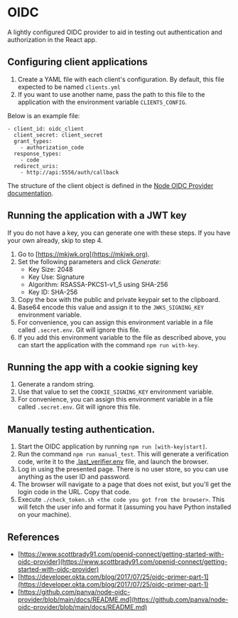 # OIDC

A lightly configured OIDC provider to aid in testing out authentication and authorization in the React app.

## Configuring client applications

1. Create a YAML file with each client's configuration. By default, this file expected to be named `clients.yml`
2. If you want to use another name, pass the path to this file to the application with the environment variable `CLIENTS_CONFIG`.

Below is an example file:

```
- client_id: oidc_client
  client_secret: client_secret
  grant_types:
    - authorization_code
  response_types:
    - code
  redirect_uris:
    - http://api:5556/auth/callback
```

The structure of the client object is defined in 
the [Node OIDC Provider documentation](https://github.com/panva/node-oidc-provider/blob/main/docs/README.md#clients).

## Running the application with a JWT key

If you do not have a key, you can generate one with these steps. If you have your own already,
skip to step 4.

1. Go to [https://mkjwk.org](https://mkjwk.org).
2. Set the following parameters and click *Generate*:
   - Key Size: 2048
   - Key Use: Signature
   - Algorithm: RSASSA-PKCS1-v1_5 using SHA-256
   - Key ID: SHA-256
3. Copy the box with the public and private keypair set to the clipboard.
4. Base64 encode this value and assign it to the `JWKS_SIGNING_KEY` environment variable.
5. For convenience, you can assign this environment variable in a file called `.secret.env`. Git
   will ignore this file.
6. If you add this environment variable to the file as described above, you can start the application
   with the command `npm run with-key`.

## Running the app with a cookie signing key

1. Generate a random string.
2. Use that value to set the `COOKIE_SIGNING_KEY` environment variable.
3. For convenience, you can assign this environment variable in a file called `.secret.env`. Git
   will ignore this file.

## Manually testing authentication.

1. Start the OIDC application by running `npm run [with-key|start]`.
2. Run the command `npm run manual_test`. This will generate a verification code, write it to the [.last_verifier.env](./.last_verifier.env) file, and launch the browser.
3. Log in using the presented page. There is no user store, so you can use anything as the user ID and password.
4. The browser will navigate to a page that does not exist, but you'll get the login code in the URL. Copy that code.
5. Execute `./check_token.sh <the code you got from the browser>`. This will fetch the user info and format it (assuming you have Python installed on your machine).


## References

- [https://www.scottbrady91.com/openid-connect/getting-started-with-oidc-provider](https://www.scottbrady91.com/openid-connect/getting-started-with-oidc-provider)
- [https://developer.okta.com/blog/2017/07/25/oidc-primer-part-1](https://developer.okta.com/blog/2017/07/25/oidc-primer-part-1)
- [https://github.com/panva/node-oidc-provider/blob/main/docs/README.md](https://github.com/panva/node-oidc-provider/blob/main/docs/README.md)
